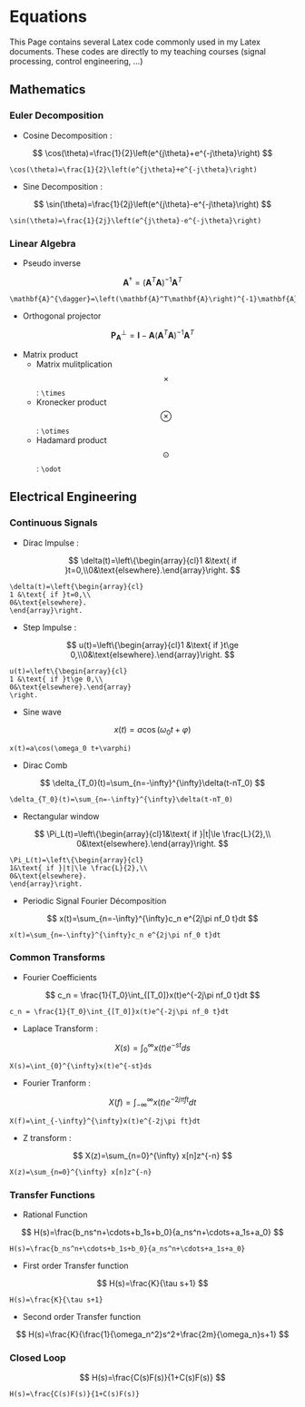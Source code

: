 # Equations

This Page contains several Latex code commonly used in my Latex documents. These codes are directly to my teaching courses \(signal processing, control engineering, ...\)

## Mathematics

### Euler Decomposition

* Cosine Decomposition :

$$
\cos(\theta)=\frac{1}{2}\left(e^{j\theta}+e^{-j\theta}\right)
$$

```text
\cos(\theta)=\frac{1}{2}\left(e^{j\theta}+e^{-j\theta}\right)
```

* Sine Decomposition :

$$
\sin(\theta)=\frac{1}{2j}\left(e^{j\theta}-e^{-j\theta}\right)
$$

```text
\sin(\theta)=\frac{1}{2j}\left(e^{j\theta}-e^{-j\theta}\right)
```

### Linear Algebra

* Pseudo inverse

$$
\mathbf{A}^{\dagger}=\left(\mathbf{A}^T\mathbf{A}\right)^{-1}\mathbf{A}^T
$$

```text
\mathbf{A}^{\dagger}=\left(\mathbf{A}^T\mathbf{A}\right)^{-1}\mathbf{A}^T
```

* Orthogonal projector

$$
\mathbf{P}_\mathbf{A}^{\perp}=\mathbf{I}-\mathbf{A}\left(\mathbf{A}^T\mathbf{A}\right)^{-1}\mathbf{A}^T
$$

* Matrix product
  * Matrix mulitplication  $$\times$$: `\times`
  * Kronecker product $$\otimes$$ : `\otimes`
  * Hadamard product $$\odot$$: `\odot`

## Electrical Engineering

### Continuous Signals

* Dirac Impulse :

$$
\delta(t)=\left\{\begin{array}{cl}1 &\text{ if }t=0,\\0&\text{elsewhere}.\end{array}\right.
$$

```text
\delta(t)=\left{\begin{array}{cl}
1 &\text{ if }t=0,\\
0&\text{elsewhere}.
\end{array}\right.
```

* Step Impulse :

$$
u(t)=\left\{\begin{array}{cl}1 &\text{ if }t\ge 0,\\0&\text{elsewhere}.\end{array}\right.
$$

```text
u(t)=\left\{\begin{array}{cl}
1 &\text{ if }t\ge 0,\\
0&\text{elsewhere}.\end{array}
\right.
```

* Sine wave

$$
x(t)=a\cos(\omega_0 t+\varphi)
$$

```text
x(t)=a\cos(\omega_0 t+\varphi)
```

* Dirac Comb 

$$
\delta_{T_0}(t)=\sum_{n=-\infty}^{\infty}\delta(t-nT_0)
$$

```text
\delta_{T_0}(t)=\sum_{n=-\infty}^{\infty}\delta(t-nT_0)
```

* Rectangular window

$$
\Pi_L(t)=\left\{\begin{array}{cl}1&\text{ if }|t|\le \frac{L}{2},\\
0&\text{elsewhere}.\end{array}\right.
$$

```text
\Pi_L(t)=\left\{\begin{array}{cl}
1&\text{ if }|t|\le \frac{L}{2},\\
0&\text{elsewhere}.
\end{array}\right.
```

* Periodic Signal Fourier Décomposition

$$
x(t)=\sum_{n=-\infty}^{\infty}c_n e^{2j\pi nf_0 t}dt
$$

```text
x(t)=\sum_{n=-\infty}^{\infty}c_n e^{2j\pi nf_0 t}dt
```

### Common Transforms

* Fourier Coefficients

$$
c_n = \frac{1}{T_0}\int_{[T_0]}x(t)e^{-2j\pi nf_0 t}dt
$$

```text
c_n = \frac{1}{T_0}\int_{[T_0]}x(t)e^{-2j\pi nf_0 t}dt
```

* Laplace Transform :

$$
X(s)=\int_{0}^{\infty}x(t)e^{-st}ds
$$

```text
X(s)=\int_{0}^{\infty}x(t)e^{-st}ds
```

* Fourier Tranform :

$$
X(f)=\int_{-\infty}^{\infty}x(t)e^{-2j\pi ft}dt
$$

```text
X(f)=\int_{-\infty}^{\infty}x(t)e^{-2j\pi ft}dt
```

* Z transform :

$$
X(z)=\sum_{n=0}^{\infty} x[n]z^{-n}
$$

```text
X(z)=\sum_{n=0}^{\infty} x[n]z^{-n}
```

### Transfer Functions

* Rational Function

$$
H(s)=\frac{b_ns^n+\cdots+b_1s+b_0}{a_ns^n+\cdots+a_1s+a_0}
$$

```text
H(s)=\frac{b_ns^n+\cdots+b_1s+b_0}{a_ns^n+\cdots+a_1s+a_0}
```

* First order Transfer function

$$
H(s)=\frac{K}{\tau s+1}
$$

```text
H(s)=\frac{K}{\tau s+1}
```

* Second order Transfer function

$$
H(s)=\frac{K}{\frac{1}{\omega_n^2}s^2+\frac{2m}{\omega_n}s+1}
$$

### Closed Loop

$$
H(s)=\frac{C(s)F(s)}{1+C(s)F(s)}
$$

```text
H(s)=\frac{C(s)F(s)}{1+C(s)F(s)}
```

